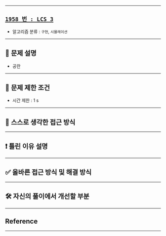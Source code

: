 
---

## [`1958 번 : LCS 3`](https://www.acmicpc.net/problem/1958)

- 알고리즘 분류 : `구현`, `시뮬레이션`

---

## 🔖 문제 설명

- 공란

---

## 🛑 문제 제한 조건

- 시간 제한 : $\text{1 s}$

---

## 🍳 스스로 생각한 접근 방식

---


## ❗ 틀린 이유 설명


---


## ✅ 올바른 접근 방식 및 해결 방식


---

## 🛠 자신의 풀이에서 개선할 부분


---

## Reference


---


